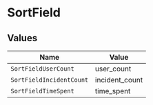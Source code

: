 # SortField


## Values

| Name                     | Value                    |
| ------------------------ | ------------------------ |
| `SortFieldUserCount`     | user_count               |
| `SortFieldIncidentCount` | incident_count           |
| `SortFieldTimeSpent`     | time_spent               |